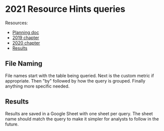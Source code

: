# 2021 Resource Hints queries

<!--
  This directory contains all of the 2021 Resource Hints chapter queries.

  Each query should have a corresponding `metric_name.sql` file.
  Note that readers are linked to this directory, so try to make the SQL file names descriptive for easy browsing.

  Analysts: if helpful, you can use this README to give additional info about the queries.
-->

Resources:

- [Planning doc](https://docs.google.com/document/d/1zIKdkS65X9u3rGZOn1kG0rk9YveFb0zhdORBFOoIgQQ/edit?usp=sharing)
- [2019 chapter](https://almanac.httparchive.org/en/2019/resource-hints)
- [2020 chapter](https://almanac.httparchive.org/en/2020/resource-hints)
- [Results](https://docs.google.com/spreadsheets/d/1m2HglZi0l4JO_VNCjwjymu3I1czoUIuEQ34zUuPGiKA/edit?usp=sharing)

## File Naming

File names start with the table being queried. Next is the custom metric if appropriate. Then "by" followed by how the query is grouped. Finally anything more specific needed.

## Results

Results are saved in a Google Sheet with one sheet per query. The sheet name should match the query to make it simpler for analysts to follow in the future.